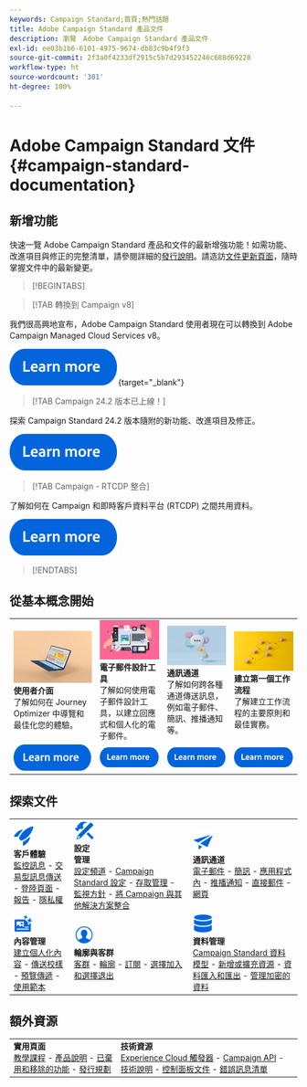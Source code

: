 ```yaml
---
keywords: Campaign Standard;首頁;熱門話題
title: Adobe Campaign Standard 產品文件
description: 瀏覽　Adobe Campaign Standard 產品文件
exl-id: ee03b1b6-6101-4975-9674-db83c9b4f9f3
source-git-commit: 2f3a0f4233df2915c5b7d293452246c688d69228
workflow-type: ht
source-wordcount: '301'
ht-degree: 100%

---
```


# Adobe Campaign Standard 文件 {#campaign-standard-documentation}

## 新增功能

快速一覽 Adobe Campaign Standard 產品和文件的最新增強功能！如需功能、改進項目與修正的完整清單，請參閱詳細的[發行說明](rn/using/release-notes.md)。請造訪[文件更新頁面](rn/using/documentation-updates.md)，隨時掌握文件中的最新變更。

>[!BEGINTABS]

>[!TAB 轉換到 Campaign v8]

我們很高興地宣布，Adobe Campaign Standard 使用者現在可以轉換到 Adobe Campaign Managed Cloud Services v8。

[![影像](assets/do-not-localize/learn-more-button.svg)](https://experienceleague.adobe.com/zh-hant/docs/campaign-web/acs-to-ac/home){target="_blank"}

>[!TAB Campaign 24.2 版本已上線！]

探索 Campaign Standard 24.2 版本隨附的新功能、改進項目及修正。

[![影像](assets/do-not-localize/learn-more-button.svg)](rn/using/release-notes.md)

>[!TAB Campaign - RTCDP 整合]

了解如何在 Campaign 和即時客戶資料平台 (RTCDP) 之間共用資料。

[![影像](assets/do-not-localize/learn-more-button.svg)](integrating/using/get-started-sources-destinations.md)

>[!ENDTABS]

## 從基本概念開始

<table style="table-layout:fixed">
  <tr style="border: 0;">
    <td>
    <a href="start/using/about-the-interface.md"><img src="assets/do-not-localize/start-interface.jpeg"></a>
    <div><strong>使用者介面</strong><br/>了解如何在 Journey Optimizer 中導覽和最佳化您的體驗。</div>
    </td>
    <td>
    <a href="designing/using/designing-content-in-adobe-campaign.md"><img src="assets/do-not-localize/start-designer.png"></a>
    <div><strong>電子郵件設計工具</strong><br/>了解如何使用電子郵件設計工具，以建立回應式和個人化的電子郵件。</div>
    </td>
    <td>
    <a href="channels/using/get-started-communication-channels.md"><img src="assets/do-not-localize/start-deliveries.jpeg"></a>
    <div><strong>通訊通道</strong><br/>了解如何跨各種通道傳送訊息，例如電子郵件、簡訊、推播通知等。
    </td>
    <td>
    <a href="automating/using/building-a-workflow.md"><img src="assets/do-not-localize/start-workflows.jpeg"></a>
    <div><strong>建立第一個工作流程</strong><br/>了解建立工作流程的主要原則和最佳實務。</div>
    </td>
  </tr>
  <tr style="border: 0;">
    <td align="center"><a href="start/using/about-the-interface.md"><img src="assets/do-not-localize/learn-more-button.svg"></a></td>
    <td align="center"><a href="designing/using/designing-content-in-adobe-campaign.md"><img src="assets/do-not-localize/learn-more-button.svg"></a></td>
    <td align="center"><a href="channels/using/get-started-communication-channels.md"><img src="assets/do-not-localize/learn-more-button.svg"></a></td>
    <td align="center"><a href="automating/using/building-a-workflow.md"><img src="assets/do-not-localize/learn-more-button.svg"></a></td>
    </tr>
</table>

## 探索文件

<table style="table-layout:auto">
  <tr style="border: 0;">
    <td>
      <img src="assets/do-not-localize/icon-quick-start.svg" width="35px"><br/>
      <strong>客戶體驗</strong><br/><a href="sending/using/track-and-monitor.md">監控訊息</a> - <a href="channels/using/getting-started-with-transactional-msg.md">交易型訊息傳送</a> - <a href="channels/using/getting-started-with-landing-pages.md">登陸頁面</a> - <a href="reporting/using/about-dynamic-reports.md">報告</a> - <a href="start/using/privacy-management.md">隱私權</a>
    </td>
    <td>
      <img src="assets/do-not-localize/icon-configure.svg" width="35px"><br/>
      <strong>設定<br/>管理</strong><br/><a href="administration/using/about-channel-configuration.md">設定頻道</a> - <a href="administration/using/about-campaign-standard-settings.md">Campaign Standard 設定</a>  - <a href="administration/using/about-access-management.md">存取管理</a> - <a href="administration/using/monitoring-guidelines.md">監視方針</a> - <a href="integrating/using/get-started-campaign-integrations.md">將 Campaign 與其他解決方案整合</a>
    </td>
    <td>
      <img src="assets/do-not-localize/icon-campaign.svg" width="35px"><br/>
      <strong>通訊通道</strong><br/><a href="channels/using/about-emails.md">電子郵件</a> - <a href="channels/using/about-sms-messages.md">簡訊</a> - <a href="channels/using/about-in-app-messaging.md">應用程式內</a> - <a href="channels/using/about-push-notifications.md">推播通知</a> - <a href="channels/using/about-direct-mail.md">直接郵件</a> - <a href="channels/using/about-direct-mail.md">網頁</a>
    </td>
  </tr>
  <tr style="border: 0;">
    <td>
      <img src="assets/do-not-localize/icon-content.svg" width="35px"><br/>
      <strong>內容管理</strong><br/><a href="sending/using/design-and-personalize.md">建立個人化內容</a> - <a href="sending/using/sending-proofs.md">傳送校樣</a> - <a href="sending/using/previewing-messages.md">預覽傳遞</a> - <a href="sending/using/use-templates.md">使用範本</a>
    </td>
    <td>
      <img src="assets/do-not-localize/icon_profile-audience.svg" width="35px"><br/>
      <strong>輪廓與客群</strong><br/><a href="audiences/using/about-audiences.md">客群</a> - <a href="audiences/using/about-profiles.md">輪廓</a> - <a href="audiences/using/about-subscriptions.md">訂閱</a> - <a href="audiences/using/about-opt-in-and-opt-out-in-campaign.md">選擇加入和選擇退出</a>
    </td>
    <td>
      <img src="assets/do-not-localize/icon-data.svg" width="35px"><br/>
      <strong>資料管理</strong><br/><a href="developing/using/data-model-concepts.md">Campaign Standard 資料模型</a> - <a href="developing/using/key-steps-to-add-a-resource.md">新增或擴充資源</a> - <a href="automating/using/about-data-import-and-export.md">資料匯入和匯出</a> - <a href="automating/using/managing-encrypted-data.md">管理加密的資料</a>
    </td>
  </tr>
</table>

## 額外資源

<table style="table-layout:fixed"><tr style="border: 0;">
<td><strong>實用頁面</strong><br/>
<a href="https://experienceleague.adobe.com/docs/campaign-standard-learn/tutorials/overview.html?lang=zh-Hant" target="_blank">教學課程</a> - <a href="https://helpx.adobe.com/tw/legal/product-descriptions/campaign-standard.html" target="_blank">產品說明</a> - <a href="rn/using/deprecated-features.md">已棄用和移除的功能</a> - <a href="rn/using/release-planning.md">發行規劃</a>
</td>
<td><strong>技術資源</strong><br/>
<a href="integrating/using/about-adobe-experience-cloud-triggers.md">Experience Cloud 觸發器</a> - <a href="api/using/get-started-apis.md">Campaign API</a> - <a href="https://helpx.adobe.com/tw/campaign/kb/acs-article-list.html" target="blank">技術說明</a> - <a href="https://experienceleague.adobe.com/docs/control-panel/using/control-panel-home.html?lang=zh-Hant" target="_blank">控制面板文件</a> - <a href="https://experienceleague.adobe.com/developer/campaign-errors/error_codes.html?lang=zh-Hant">錯誤訊息清單</a>
</td>
</tr></table>